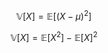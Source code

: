 $$
\mathbb{V}[X] = \mathbb{E}[(X - \mu)^2]
$$

$$
\mathbb{V}[X] = \mathbb{E}[X^2] - \mathbb{E}[X]^2
$$